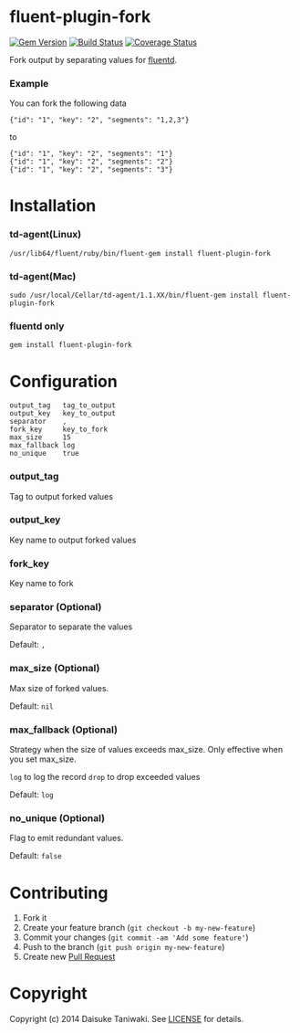 # fluent-plugin-fork

[![Gem Version](https://badge.fury.io/rb/fluent-plugin-fork.png)](https://rubygems.org/gems/fluent-plugin-fork) [![Build Status](https://secure.travis-ci.org/dtaniwaki/fluent-plugin-fork.png?branch=master)](http://travis-ci.org/dtaniwaki/fluent-plugin-fork) [![Coverage Status](https://coveralls.io/repos/dtaniwaki/fluent-plugin-fork/badge.png?branch=master)](https://coveralls.io/r/dtaniwaki/fluent-plugin-fork?branch=master)

Fork output by separating values for [fluentd](http://fluentd.org/).

### Example

You can fork the following data

```
{"id": "1", "key": "2", "segments": "1,2,3"}
```

to

```
{"id": "1", "key": "2", "segments": "1"}
{"id": "1", "key": "2", "segments": "2"}
{"id": "1", "key": "2", "segments": "3"}
```

# Installation

### td-agent(Linux)

```
/usr/lib64/fluent/ruby/bin/fluent-gem install fluent-plugin-fork
```

### td-agent(Mac)

```
sudo /usr/local/Cellar/td-agent/1.1.XX/bin/fluent-gem install fluent-plugin-fork
```

### fluentd only

```
gem install fluent-plugin-fork
```

# Configuration

```
output_tag   tag_to_output
output_key   key_to_output
separator    ,
fork_key     key_to_fork
max_size     15
max_fallback log
no_unique    true
```

### output_tag

Tag to output forked values

### output_key

Key name to output forked values

### fork_key

Key name to fork

### separator (Optional)

Separator to separate the values

Default: `,`

### max_size (Optional)

Max size of forked values.

Default: `nil`

### max_fallback (Optional)

Strategy when the size of values exceeds max_size. Only effective when you set max_size.

`log` to log the record
`drop` to drop exceeded values

Default: `log`

### no_unique (Optional)

Flag to emit redundant values.

Default: `false`

# Contributing

1. Fork it
2. Create your feature branch (`git checkout -b my-new-feature`)
3. Commit your changes (`git commit -am 'Add some feature'`)
4. Push to the branch (`git push origin my-new-feature`)
5. Create new [Pull Request](../../pull/new/master)

# Copyright

Copyright (c) 2014 Daisuke Taniwaki. See [LICENSE](LICENSE) for details.
